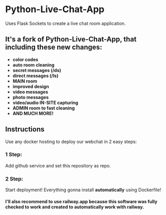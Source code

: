 # Python-Live-Chat-App
Uses Flask Sockets to create a live chat room application.
## It's a fork of Python-Live-Chat-App, that including these new changes:
- **color codes**
- **auto room cleaning**
- **secret messages (/ds)**
- **direct messages (/ls)**
- **MAIN room**
- **improved design**
- **video messages**
- **photo messages**
- **video/audio IN-SITE capturing**
- **ADMIN room to fast cleaning**
- **AND MUCH MORE!**

## Instructions
Use any docker hosting to deploy our webchat in 2 easy steps:
### 1 Step:
Add github service and set this repository as repo.
### 2 Step:
Start deployment! Everything gonna install **automatically** using Dockerfile!
#### I'll also recommend to use railway.app because this software was fully checked to work and created to automatically work with railway.
